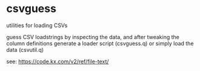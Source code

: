 # csvguess
utilities for loading CSVs

guess CSV loadstrings by inspecting the data, and after tweaking the column definitions
generate a loader script (csvguess.q) or simply load the data (csvutil.q) 

see: https://code.kx.com/v2/ref/file-text/ 
